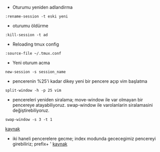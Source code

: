* Oturumu yeniden adlandirma
```
:rename-session -t eski yeni
```

* oturumu öldürme
```
:kill-session -t ad
```

* Reloading tmux config
```
:source-file ~/.tmux.conf
```

* Yeni oturum acma
```
new-session -s session_name
```

* pencerenin %25'i kadar dikey yeni bir pencere açıp vim başlatma
```
split-window -h -p 25 vim
```

* pencereleri yeniden siralama;
move-window ile var olmayan bir pencereye atayabiliyoruz.
swap-window ile varolanlarin siralamasini değiştirebiliyoruz.
```
swap-window -s 3 -t 1
```
[kaynak](http://superuser.com/questions/343572/how-do-i-reorder-tmux-windows)

* iki haneli pencerelere gecme; index modunda gececegimiz pencereyi
girebiliriz;
prefix+ '
[kaynak](http://stackoverflow.com/questions/25335730/how-do-i-jump-to-double-digit-window-number-in-tmux)
